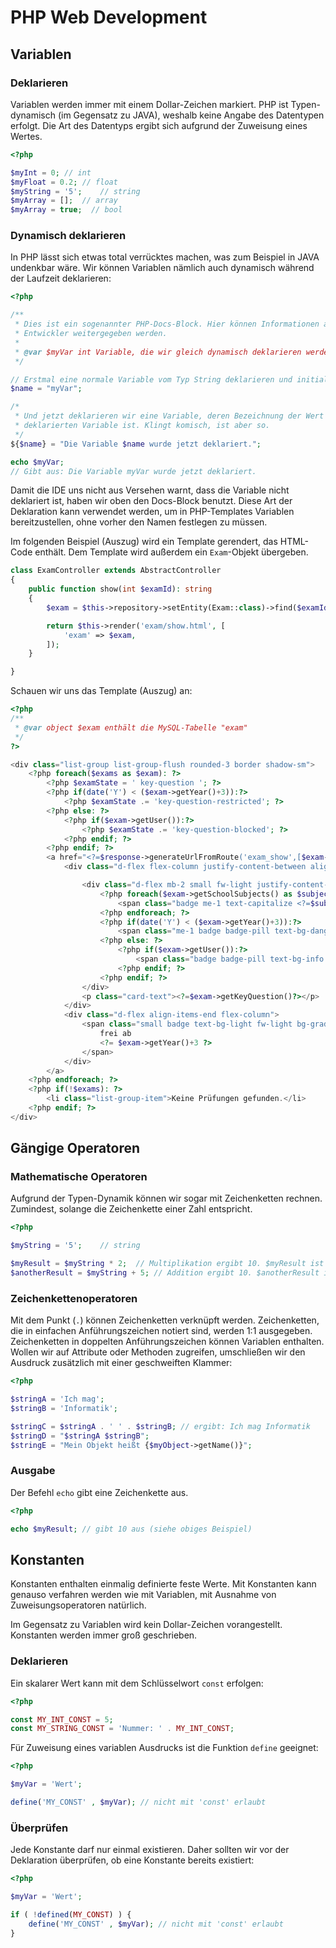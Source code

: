 # PHP Web Development
## Variablen

### Deklarieren

Variablen werden immer mit einem Dollar-Zeichen markiert. PHP ist Typen-dynamisch (im Gegensatz zu JAVA),
weshalb keine Angabe des Datentypen erfolgt. Die Art des Datentyps ergibt sich aufgrund der
Zuweisung eines Wertes.

````php
<?php

$myInt = 0; // int
$myFloat = 0.2; // float
$myString = '5';    // string
$myArray = [];  // array
$myArray = true;  // bool
````

### Dynamisch deklarieren

In PHP lässt sich etwas total verrücktes machen, was zum Beispiel in JAVA undenkbar wäre.
Wir können Variablen nämlich auch dynamisch während der Laufzeit deklarieren:

````php
<?php

/**
 * Dies ist ein sogenannter PHP-Docs-Block. Hier können Informationen an die
 * Entwickler weitergegeben werden.
 * 
 * @var $myVar int Variable, die wir gleich dynamisch deklarieren werden.
 */

// Erstmal eine normale Variable vom Typ String deklarieren und initialisieren.
$name = "myVar";

/*
 * Und jetzt deklarieren wir eine Variable, deren Bezeichnung der Wert der zuvor
 * deklarierten Variable ist. Klingt komisch, ist aber so. 
 */ 
${$name} = "Die Variable $name wurde jetzt deklariert.";

echo $myVar;
// Gibt aus: Die Variable myVar wurde jetzt deklariert.
````

Damit die IDE uns nicht aus Versehen warnt, dass die Variable nicht deklariert ist,
haben wir oben den Docs-Block benutzt. Diese Art der Deklaration kann verwendet werden,
um in PHP-Templates Variablen bereitzustellen, ohne vorher den Namen festlegen zu müssen.

Im folgenden Beispiel (Auszug) wird ein Template gerendert, das HTML-Code enthält. Dem Template
wird außerdem ein ``Exam``-Objekt übergeben.

````php
class ExamController extends AbstractController
{
    public function show(int $examId): string
    {
        $exam = $this->repository->setEntity(Exam::class)->find($examId);

        return $this->render('exam/show.html', [
            'exam' => $exam,
        ]);
    }

}
````

Schauen wir uns das Template (Auszug) an:

````php
<?php
/**
 * @var object $exam enthält die MySQL-Tabelle "exam"
 */
?>

<div class="list-group list-group-flush rounded-3 border shadow-sm">
    <?php foreach($exams as $exam): ?>
        <?php $examState = ' key-question '; ?>
        <?php if(date('Y') < ($exam->getYear()+3)):?>
            <?php $examState .= 'key-question-restricted'; ?>
        <?php else: ?>
            <?php if($exam->getUser()):?>
                <?php $examState .= 'key-question-blocked'; ?>
            <?php endif; ?>
        <?php endif; ?>
        <a href="<?=$response->generateUrlFromRoute('exam_show',[$exam->getId()])?>" class="list-group-item <?=$examState?> list-group-item-action lh-sm py-3 d-flex justify-content-between align-items-start">
            <div class="d-flex flex-column justify-content-between align-items-start">

                <div class="d-flex mb-2 small fw-light justify-content-start align-items-center">
                    <?php foreach($exam->getSchoolSubjects() as $subject): ?>
                        <span class="badge me-1 text-capitalize <?=$subject->isMainSchoolSubject() ? 'bg-primary' :'bg-secondary' ?>"><?=$subject->getAbbr()?></span>
                    <?php endforeach; ?>
                    <?php if(date('Y') < ($exam->getYear()+3)):?>
                        <span class="me-1 badge badge-pill text-bg-danger small">gesperrt</span>
                    <?php else: ?>
                        <?php if($exam->getUser()):?>
                            <span class="badge badge-pill text-bg-info small">belegt</span>
                        <?php endif; ?>
                    <?php endif; ?>
                </div>
                <p class="card-text"><?=$exam->getKeyQuestion()?></p>
            </div>
            <div class="d-flex align-items-end flex-column">
                <span class="small badge text-bg-light fw-light bg-gradient border text-nowrap">
                    frei ab
                    <?= $exam->getYear()+3 ?>
                </span>
            </div>
        </a>
    <?php endforeach; ?>
    <?php if(!$exams): ?>
        <li class="list-group-item">Keine Prüfungen gefunden.</li>
    <?php endif; ?>
</div>

````


## Gängige Operatoren

### Mathematische Operatoren

Aufgrund der Typen-Dynamik können wir sogar mit Zeichenketten rechnen. Zumindest, solange die
Zeichenkette einer Zahl entspricht.

````php
<?php

$myString = '5';    // string

$myResult = $myString * 2;  // Multiplikation ergibt 10. $myResult ist vom Typ int
$anotherResult = $myString + 5; // Addition ergibt 10. $anotherResult ist vom Typ int
````

### Zeichenkettenoperatoren

Mit dem Punkt (``.``) können Zeichenketten verknüpft werden. Zeichenketten, die in einfachen
Anführungszeichen notiert sind, werden 1:1 ausgegeben. Zeichenketten in doppelten Anführungszeichen
können Variablen enthalten. Wollen wir auf Attribute oder Methoden zugreifen, umschließen
wir den Ausdruck zusätzlich mit einer geschweiften Klammer:

````php
<?php

$stringA = 'Ich mag';
$stringB = 'Informatik';

$stringC = $stringA . ' ' . $stringB; // ergibt: Ich mag Informatik
$stringD = "$stringA $stringB";
$stringE = "Mein Objekt heißt {$myObject->getName()}";
````

### Ausgabe

Der Befehl ``echo`` gibt eine Zeichenkette aus.

````php
<?php

echo $myResult; // gibt 10 aus (siehe obiges Beispiel)
````

## Konstanten

Konstanten enthalten einmalig definierte feste Werte. Mit Konstanten kann genauso verfahren
werden wie mit Variablen, mit Ausnahme von Zuweisungsoperatoren natürlich.

Im Gegensatz zu Variablen wird kein Dollar-Zeichen vorangestellt. Konstanten werden immer groß
geschrieben.

### Deklarieren

Ein skalarer Wert kann mit dem Schlüsselwort ``const`` erfolgen:

````php
<?php

const MY_INT_CONST = 5;
const MY_STRING_CONST = 'Nummer: ' . MY_INT_CONST;
````

Für Zuweisung eines variablen Ausdrucks ist die Funktion ``define`` geeignet:

`````php
<?php

$myVar = 'Wert';

define('MY_CONST' , $myVar); // nicht mit 'const' erlaubt
`````

### Überprüfen

Jede Konstante darf nur einmal existieren. Daher sollten wir vor der Deklaration überprüfen,
ob eine Konstante bereits existiert:

`````php
<?php

$myVar = 'Wert';

if ( !defined(MY_CONST) ) {
    define('MY_CONST' , $myVar); // nicht mit 'const' erlaubt
}
`````


